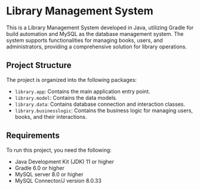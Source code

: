 # Library Management System

This is a Library Management System developed in Java, utilizing Gradle for build automation and MySQL as the database management system. The system supports functionalities for managing books, users, and administrators, providing a comprehensive solution for library operations.

## Project Structure

The project is organized into the following packages:

- `library.app`: Contains the main application entry point.
- `library.model`: Contains the data models.
- `library.data`: Contains database connection and interaction classes.
- `library.businesslogic`: Contains the business logic for managing users, books, and their interactions.

## Requirements

To run this project, you need the following:

- Java Development Kit (JDK) 11 or higher
- Gradle 6.0 or higher
- MySQL server 8.0 or higher
- MySQL Connector/J version 8.0.33


